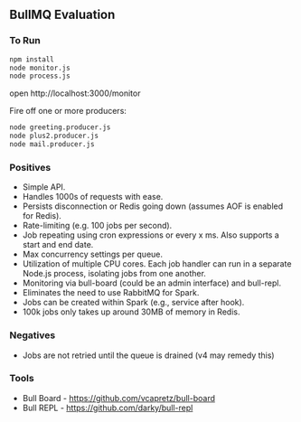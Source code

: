 ## BullMQ Evaluation

### To Run

```bash
npm install
node monitor.js
node process.js
```

open http://localhost:3000/monitor

Fire off one or more producers:

```bash
node greeting.producer.js
node plus2.producer.js
node mail.producer.js
```

### Positives

- Simple API.
- Handles 1000s of requests with ease.
- Persists disconnection or Redis going down (assumes AOF is enabled for Redis).
- Rate-limiting (e.g. 100 jobs per second).
- Job repeating using cron expressions or every x ms. Also supports a start and end date.
- Max concurrency settings per queue.
- Utilization of multiple CPU cores. Each job handler can run in a separate Node.js process, isolating jobs from one another.
- Monitoring via bull-board (could be an admin interface) and bull-repl.
- Eliminates the need to use RabbitMQ for Spark.
- Jobs can be created within Spark (e.g., service after hook).
- 100k jobs only takes up around 30MB of memory in Redis.

### Negatives

- Jobs are not retried until the queue is drained (v4 may remedy this)

### Tools

* Bull Board - https://github.com/vcapretz/bull-board
* Bull REPL - https://github.com/darky/bull-repl
